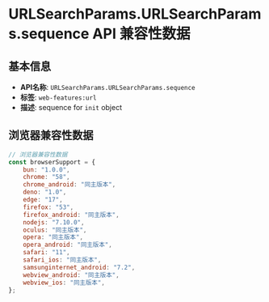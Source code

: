 # URLSearchParams.URLSearchParams.sequence API 兼容性数据

## 基本信息

- **API名称**: `URLSearchParams.URLSearchParams.sequence`
- **标签**: `web-features:url`
- **描述**: sequence for `init` object

## 浏览器兼容性数据

```javascript
// 浏览器兼容性数据
const browserSupport = {
    bun: "1.0.0",
    chrome: "58",
    chrome_android: "同主版本",
    deno: "1.0",
    edge: "17",
    firefox: "53",
    firefox_android: "同主版本",
    nodejs: "7.10.0",
    oculus: "同主版本",
    opera: "同主版本",
    opera_android: "同主版本",
    safari: "11",
    safari_ios: "同主版本",
    samsunginternet_android: "7.2",
    webview_android: "同主版本",
    webview_ios: "同主版本",
};

```

